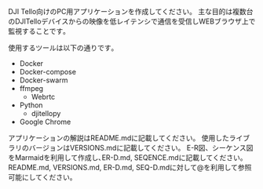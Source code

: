 DJI Tello向けのPC用アプリケーションを作成してください。
主な目的は複数台のDJITelloデバイスからの映像を低レイテンシで通信を受信しWEBブラウザ上で監視することです｡

使用するツールは以下の通りです｡
- Docker
- Docker-compose
- Docker-swarm
- ffmpeg
    - Webrtc
- Python
    - djitellopy
- Google Chrome

アプリケーションの解説はREADME.mdに記載してください。
使用したライブラリのバージョンはVERSIONS.mdに記載してください。
E-R図、シーケンス図をMarmaidを利用して作成し､ER-D.md, SEQENCE.mdに記載してください。
README.md, VERSIONS.md, ER-D.md, SEQ-D.mdに対して@を利用して参照可能にしてください。